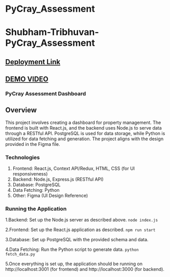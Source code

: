# PyCray_Assessment

# Shubham-Tribhuvan-PyCray_Assessment

## [Deployment Link](https://py-cray-assessment.vercel.app)

## [DEMO VIDEO](https://www.loom.com/share/11d495a6ab714056af06b31caa0a1444?sid=9734f4b2-6978-4790-9ea6-4b5687b46683)

### PyCray Assessment Dashboard

## Overview

This project involves creating a dashboard for property management. The frontend is built with React.js, and the backend uses Node.js to serve data through a RESTful API. PostgreSQL is used for data storage, while Python is utilized for data fetching and generation. The project aligns with the design provided in the Figma file.


### Technologies

1) Frontend: React.js, Context API/Redux, HTML, CSS (for UI responsiveness)
2) Backend: Node.js, Express.js (RESTful API)
3) Database: PostgreSQL
4) Data Fetching: Python
5) Other: Figma (UI Design Reference)

### Running the Application
 1.Backend: Set up the Node.js server as described above. 
`node index.js`

 2.Frontend: Set up the React.js application as described. 
 `npm run start`
 
3.Database: Set up PostgreSQL with the provided schema and data. 

4.Data Fetching: Run the Python script to generate data. 
`python fetch_data.py `

5.Once everything is set up, the application should be running on http://localhost:3001 (for frontend) and http://localhost:3000 (for backend).
